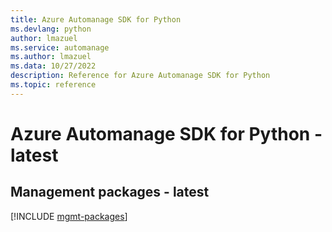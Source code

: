 ```yaml
---
title: Azure Automanage SDK for Python
ms.devlang: python
author: lmazuel
ms.service: automanage
ms.author: lmazuel
ms.data: 10/27/2022
description: Reference for Azure Automanage SDK for Python
ms.topic: reference
---
```

# Azure Automanage SDK for Python - latest

## Management packages - latest
[!INCLUDE [mgmt-packages](automanage-mgmt-index.md)]